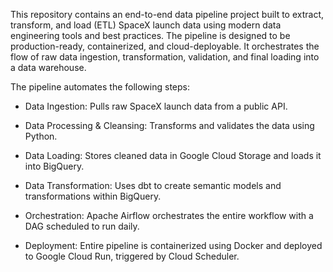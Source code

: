 This repository contains an end-to-end data pipeline project built to extract, transform, and load (ETL) SpaceX launch data using modern data engineering tools and best practices.
The pipeline is designed to be production-ready, containerized, and cloud-deployable. It orchestrates the flow of raw data ingestion, transformation, validation, and final loading into a data warehouse.

The pipeline automates the following steps:

- Data Ingestion: Pulls raw SpaceX launch data from a public API.

- Data Processing & Cleansing: Transforms and validates the data using Python.

- Data Loading: Stores cleaned data in Google Cloud Storage and loads it into BigQuery.

- Data Transformation: Uses dbt to create semantic models and transformations within BigQuery.

- Orchestration: Apache Airflow orchestrates the entire workflow with a DAG scheduled to run daily.

- Deployment: Entire pipeline is containerized using Docker and deployed to Google Cloud Run, triggered by Cloud Scheduler.
